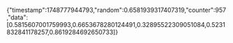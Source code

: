 {"timestamp":1748777944793,"random":0.6581939317407319,"counter":957,"data":[0.5815607001759993,0.6653678280124491,0.32895522309051084,0.5231832841178257,0.8619284692650733]}
